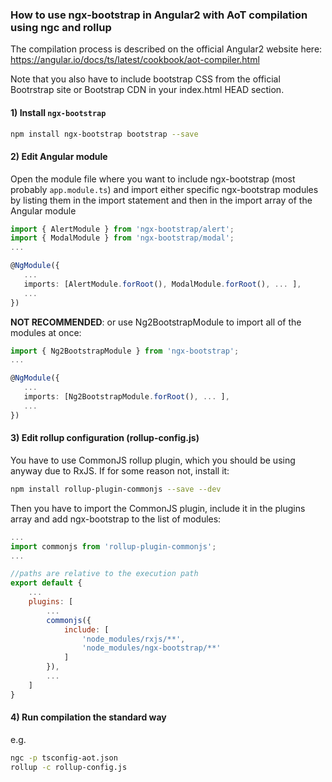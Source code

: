 ### How to use ngx-bootstrap in Angular2 with AoT compilation using ngc and rollup

The compilation process is described on the official Angular2 website here: https://angular.io/docs/ts/latest/cookbook/aot-compiler.html

Note that you also have to include bootstrap CSS from the official Bootrstrap site or Bootstrap CDN in your index.html HEAD section.
 
#### 1) Install `ngx-bootstrap`

```bash
npm install ngx-bootstrap bootstrap --save
```
 
#### 2) Edit Angular module

Open the module file where you want to include ngx-bootstrap (most probably `app.module.ts`) and import either specific ngx-bootstrap modules by listing them in the import statement and then in the import array of the Angular module

```typescript
import { AlertModule } from 'ngx-bootstrap/alert';
import { ModalModule } from 'ngx-bootstrap/modal';
...

@NgModule({
   ...
   imports: [AlertModule.forRoot(), ModalModule.forRoot(), ... ],
   ... 
})
```

 **NOT RECOMMENDED**: or use Ng2BootstrapModule to import all of the modules at once:

```typescript
import { Ng2BootstrapModule } from 'ngx-bootstrap';
...

@NgModule({
   ...
   imports: [Ng2BootstrapModule.forRoot(), ... ],
   ... 
})
```

#### 3) Edit rollup configuration (rollup-config.js)

You have to use CommonJS rollup plugin, which you should be using anyway due to RxJS. If for some reason not, install it:

```bash
npm install rollup-plugin-commonjs --save --dev
```

Then you have to import the CommonJS plugin, include it in the plugins array and add ngx-bootstrap to the list of modules:

```javascript
...
import commonjs from 'rollup-plugin-commonjs';
...

//paths are relative to the execution path
export default {
	...
	plugins: [
		...
		commonjs({
			include: [
				'node_modules/rxjs/**',
				'node_modules/ngx-bootstrap/**'
			]
		}),
		...
	]
}
```

#### 4) Run compilation the standard way

e.g.

```bash
ngc -p tsconfig-aot.json
rollup -c rollup-config.js
```

